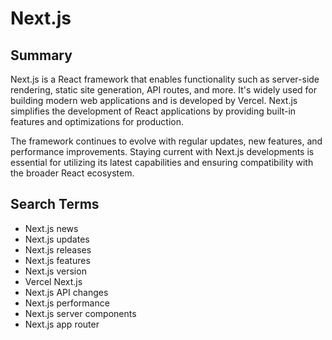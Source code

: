 # Next.js

## Summary

Next.js is a React framework that enables functionality such as server-side rendering, static site generation, API routes, and more. It's widely used for building modern web applications and is developed by Vercel. Next.js simplifies the development of React applications by providing built-in features and optimizations for production.

The framework continues to evolve with regular updates, new features, and performance improvements. Staying current with Next.js developments is essential for utilizing its latest capabilities and ensuring compatibility with the broader React ecosystem.

## Search Terms

- Next.js news
- Next.js updates
- Next.js releases
- Next.js features
- Next.js version
- Vercel Next.js
- Next.js API changes
- Next.js performance
- Next.js server components
- Next.js app router